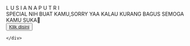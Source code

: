 <!DOCTYPE html>
<html lang="en">
<head>
    <meta charset="UTF-8">
    <meta http-equiv="X-UA-Compatible" content="IE=edge">
    <meta name="viewport" content="width=device-width, initial-scale=1.0">
    <link rel="stylesheet" href="css/style.css">
    <link rel="icon" href="img/flowers.png" type="image/x-icon">
    <title>Flowers</title>
</head>
<body>
    <div class="greetings">
    <!-- silahkan menambah kata sesuai keinginan dengan <span>text...</span -->
        <span>L</span>
        <span>U</span>
        <span>S</span>
        <span>I</span>
        <span>A</span>
        <span>N</span>
        <span>A</span>
        <span>P</span>
        <span>U</span>
        <span>T</span>
        <span>R</span>
        <span>I</span>
    </div>
    <div class="description">
        <span>SPECIAL NIH BUAT KAMU,SORRY YAA KALAU KURANG BAGUS SEMOGA KAMU SUKA🤍</span>
    </div>
    <div class="button">
        <button>
            <a href="flower.html">Klik disini</a>
        </button>
        
    </div>
</body>
</html>
